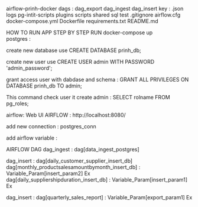 airflow-prinh-docker
dags :
dag_export
dag_ingest
dag_insert
key :
.json
logs
pg-intit-scripts
plugins
scripts
shared
sql
test
.gitignore
airflow.cfg
docker-compose.yml
Dockerfile
requirements.txt
README.md

HOW TO RUN APP STEP BY STEP 
RUN docker-compose up      
postgres :

create new database use
CREATE DATABASE prinh_db;


create new user use
CREATE USER admin WITH PASSWORD 'admin_password';

grant access user with dabdase and schema :
GRANT ALL PRIVILEGES ON DATABASE prinh_db TO admin;

This command check user it create admin :
SELECT rolname FROM pg_roles;



airflow:
Web UI AIRFLOW : http://localhost:8080/

add new connection :
postgres_conn

add airflow variable :

AIRFLOW DAG
dag_ingest :    dag[data_ingest_postgres] 

dag_insert :    dag[daily_customer_supplier_insert_db]
                dag[monthly_productsalesamountbymonth_insert_db] : Variable_Param[insert_param2] Ex
                dag[daily_suppliershipduration_insert_db] : Variable_Param[insert_param1] Ex

dag_insert :    dag[quarterly_sales_report] : Variable_Param[export_param1] Ex

